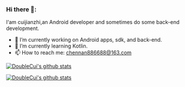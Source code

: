 ### Hi there 👋:
  I‘am cuijianzhi,an Android developer and sometimes do some back-end development.

<!--
**cuijianzhi/cuijianzhi** is a ✨ _special_ ✨ repository because its `README.md` (this file) appears on your GitHub profile.

Here are some ideas to get you started:

- 🔭 I’m currently working on ...
- 🌱 I’m currently learning ...
- 👯 I’m looking to collaborate on ...
- 🤔 I’m looking for help with ...
- 💬 Ask me about ...
- 📫 How to reach me: ...
- 😄 Pronouns: ...
- ⚡ Fun fact: ...
-->
- 🔭 I’m currently working on Android apps, sdk, and back-end.
- 🌱 I’m currently learning Kotlin.
- 📫 How to reach me: chennan886688@163.com


[![DoubleCui's github stats](https://github-readme-stats.vercel.app/api?username=cuijianzhi&show_icons=true&theme=radical&bg_color=30,e96443,904e95&title_color=fff&text_color=fff)](https://github.com/cuijianzhi)

[![DoubleCui's github stats](https://github-readme-stats.vercel.app/api/top-langs?username=cuijianzhi&show_icons=true&theme=gruvbox)](https://github.com/cuijianzhi)
